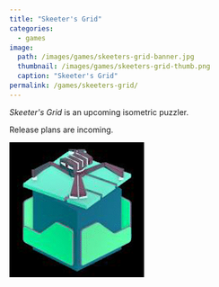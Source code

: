 ```yaml
---
title: "Skeeter's Grid"
categories:
  - games
image:
  path: /images/games/skeeters-grid-banner.jpg
  thumbnail: /images/games/skeeters-grid-thumb.png
  caption: "Skeeter's Grid"
permalink: /games/skeeters-grid/ 
---
```

*Skeeter's Grid* is an upcoming isometric puzzler.

Release plans are incoming.

![Skeeter's Grid rotate gif](/images/games/Skeeters_Grid-cube_rotate.gif)
